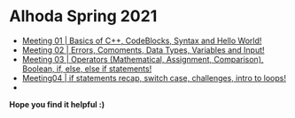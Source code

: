 # Alhoda Spring 2021

* [Meeting 01 | Basics of C++, CodeBlocks, Syntax and Hello World!](./Meetings/Meeting01)
* [Meeting 02 | Errors, Comoments, Data Types, Variables and Input!](./Meetings/Meeting02)
* [Meeting 03 | Operators (Mathematical, Assignment, Comparison), Boolean, if, else, else if statements!](./Meetings/Meeting03)
* [Meeting04 | if statements recap, switch case, challenges, intro to loops!](./Meetings/Meeting04)
* 
**Hope you find it helpful :)**

